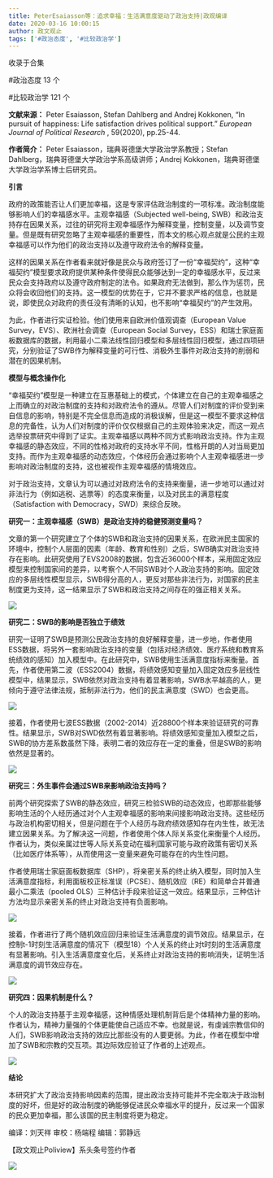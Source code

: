 ```yaml
---
title: PeterEsaiasson等：追求幸福：生活满意度驱动了政治支持|政观编译
date: 2020-03-16 10:00:15
author: 政文观止
tags: ['#政治态度', '#比较政治学']
---
```



收录于合集

#政治态度 13 个

#比较政治学 121 个

  

**文献来源：** Peter Esaiasson, Stefan Dahlberg and Andrej Kokkonen, “In pursuit of
happiness: Life satisfaction drives political support.” _European Journal of
Political Research_ , 59(2020), pp.25-44.

  

 **作者简介：** Peter Esaiasson，瑞典哥德堡大学政治学系教授；Stefan
Dahlberg，瑞典哥德堡大学政治学系高级讲师；Andrej Kokkonen，瑞典哥德堡大学政治学系博士后研究员。

  

  
  

  

  

  

 **引言**

  

政府的政策能否让人们更加幸福，这是专家评估政治制度的一项标准。政治制度能够影响人们的幸福感水平。主观幸福感（Subjected well-being,
SWB）和政治支持存在因果关系，过往的研究将主观幸福感作为解释变量，控制变量，以及调节变量。但是既有研究忽略了主观幸福感的重要性，而本文的核心观点就是公民的主观幸福感可以作为他们的政治支持以及遵守政府法令的解释变量。

  

这样的因果关系在作者看来就好像是民众与政府签订了一份“幸福契约”，这种“幸福契约”模型要求政府提供某种条件使得民众能够达到一定的幸福感水平，反过来民众会支持政府以及遵守政府制定的法令。如果政府无法做到，那么作为惩罚，民众将会收回他们的支持。这一模型的优势在于，它并不要求严格的信息，也就是说，即使民众对政府的责任没有清晰的认知，也不影响“幸福契约”的产生效用。

  

为此，作者进行实证检验。他们使用来自欧洲价值观调查（European Value Survey，EVS）、欧洲社会调查（European Social
Survey，ESS）和瑞士家庭面板数据库的数据，利用最小二乘法线性回归模型和多层线性回归模型，通过四项研究，分别验证了SWB作为解释变量的可行性、消极外生事件对政治支持的削弱和潜在的因果机制。

  

  

 **模型与概念操作化**

  

“幸福契约”模型是一种建立在互惠基础上的模式，个体建立在自己的主观幸福感之上而确立的对政治制度的支持和对政府法令的遵从。尽管人们对制度的评价受到来自信息的影响，特别是不完全信息而造成的消极误解，但是这一模型不要求这种信息的完备性，认为人们对制度的评价仅仅根据自己的主观体验来决定，而这一观点选举投票研究中得到了证实。主观幸福感以两种不同方式影响政治支持。作为主观幸福感的静态效应，不同的性格对政府的支持水平不同，性格开朗的人对当局更加支持。而作为主观幸福感的动态效应，个体经历会通过影响个人主观幸福感进一步影响对政治制度的支持，这也被视作主观幸福感的情境效应。

  

对于政治支持，文章认为可以通过对政府法令的支持来衡量，进一步地可以通过对非法行为（例如逃税、逃票等）的态度来衡量，以及对民主的满意程度（Satisfaction
with Democracy，SWD）来综合反映。

  

  

 **研究一：主观幸福感（SWB）是政治支持的稳健预测变量吗？**

  

文章的第一个研究建立了个体的SWB和政治支持的因果关系，在欧洲民主国家的环境中，控制个人层面的因素（年龄、教育和性别）之后，SWB确实对政治支持存在影响。此研究使用了EVS2008的数据，包含近36000个样本，采用固定效应模型来控制国家间的差异，以考察个人不同SWB对个人政治支持的影响。固定效应的多层线性模型显示，SWB得分高的人，更反对那些非法行为，对国家的民主制度更为支持，这一结果显示了SWB和政治支持之间存在的强正相关关系。

![](/images/329/2.png)  
  

 **研究二：SWB的影响是否独立于绩效**

  

研究一证明了SWB是预测公民政治支持的良好解释变量，进一步地，作者使用ESS数据，将另外一套影响政治支持的变量（包括对经济绩效、医疗系统和教育系统绩效的感知）加入模型中。在此研究中，SWB使用生活满意度指标来衡量。首先，作者使用第二波（ESS2004）数据，将绩效感知变量加入固定效应多层线性模型中，结果显示，SWB依然对政治支持有着显著影响，SWB水平越高的人，更倾向于遵守法律法规，抵制非法行为，他们的民主满意度（SWD）也会更高。

![](/images/329/3.png)

接着，作者使用七波ESS数据（2002-2014）近28800个样本来验证研究的可靠性。结果显示，SWB对SWD依然有着显著影响。将绩效感知变量加入模型之后，SWB的协方差系数虽然下降，表明二者的效应存在一定的重叠，但是SWB的影响依然是显著的。

![](/images/329/4.png)  
  

 **研究三：外生事件会通过SWB来影响政治支持吗？**

  

前两个研究探索了SWB的静态效应，研究三检验SWB的动态效应，也即那些能够影响生活的个人经历通过对个人主观幸福感的影响来间接影响政治支持。这些经历与政治机构密切相关，但是问题在于个人经历与政府绩效感知存在内生性，故无法建立因果关系。为了解决这一问题，作者使用个体人际关系变化来衡量个人经历。作者认为，类似亲属过世等人际关系变动在福利国家可能与政府政策有密切关系（比如医疗体系等），从而使用这一变量来避免可能存在的内生性问题。

  

作者使用瑞士家庭面板数据库（SHP），将亲密关系的终止纳入模型，同时加入生活满意度指标，利用面板校正标准误（PCSE）、随机效应（RE）和简单合并普通最小二乘法（pooled
OLS）三种估计手段来验证这一效应。结果显示，三种估计方法均显示亲密关系的终止对政治支持有负面影响。

![](/images/329/5.png)

接着，作者进行了两个随机效应回归来验证生活满意度的调节效应。结果显示，在控制t-1时刻生活满意度的情况下（模型18）个人关系的终止对t时刻的生活满意度有显著影响。引入生活满意度变化后，关系终止对政治支持的影响消失，证明生活满意度的调节效应存在。

![](/images/329/6.png)

  

  

 **研究四：因果机制是什么？**  

  

个人的政治支持基于主观幸福感，这种情感处理机制背后是个体精神力量的影响。作者认为，精神力量强的个体更能使自己适应不幸。也就是说，有虔诚宗教信仰的人们，SWB影响政治支持的效应比那些没有的人要更弱。为此，作者在模型中增加了SWB和宗教的交互项。其边际效应验证了作者的上述观点。

![](/images/329/7.png)

  

  

 **结论**

  

本研究扩大了政治支持影响因素的范围，提出政治支持可能并不完全取决于政治制度的好坏，但是好的政治制度的确能够促进民众幸福水平的提升，反过来一个国家的民众更加幸福，那么该国的民主制度将更为稳定。

  

编译：刘天祥 审校：杨端程 编辑：郭静远

【政文观止Poliview】系头条号签约作者

  

![](/images/329/8.jpeg)

  

